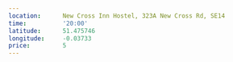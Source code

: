 ```yaml
---
location:      New Cross Inn Hostel, 323A New Cross Rd, SE14
time:          '20:00'
latitude:      51.475746
longitude:     -0.03733
price:         5
---
```

